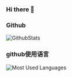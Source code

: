 ### Hi there 👋

<!--
**wsWzh/wsWzh** is a ✨ _special_ ✨ repository because its `README.md` (this file) appears on your GitHub profile.

Here are some ideas to get you started:

- 🔭 I’m currently working on ...
- 🌱 I’m currently learning ...
- 👯 I’m looking to collaborate on ...
- 🤔 I’m looking for help with ...
- 💬 Ask me about ...
- 📫 How to reach me: ...
- 😄 Pronouns: ...
- ⚡ Fun fact: ...
-->

### Github<br/>

![GithubStats](https://github-readme-stats.vercel.app/api?username=wsWzh&show_icons=true&theme=dark&count_private=true)
<br/>

### github使用语言<br/>

![Most Used Languages](https://github-readme-stats.vercel.app/api/top-langs/?username=wsWzh0&theme=dark&layout=compact)

<br/>
